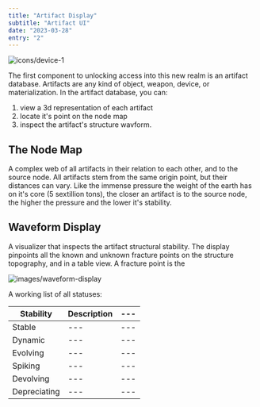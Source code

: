 ```yaml
---
title: "Artifact Display"
subtitle: "Artifact UI"
date: "2023-03-28"
entry: "2"
---
```


![icons/device-1](/icons/device-1.svg)

The first component to unlocking access into this new realm is an artifact database. Artifacts are any kind of object, weapon, device, or materialization. In the artifact database, you can:

1. view a 3d representation of each artifact
2. locate it's point on the node map
3. inspect the artifact's structure wavform.

## The Node Map

A complex web of all artifacts in their relation to each other, and to the source node. All artifacts stem from the same origin point, but their distances can vary. Like the immense pressure the weight of the earth has on it's core (5 sextillion tons), the closer an artifact is to the source node, the higher the pressure and the lower it's stability.

## Waveform Display

A visualizer that inspects the artifact structural stability. The display pinpoints all the known and unknown fracture points on the structure topography, and in a table view. A fracture point is the

![images/waveform-display](/images/waveform-display.png)

A working list of all statuses:

| Stability    | Description | --- |
| ------------ | ----------- | --- |
| Stable       | ---         | --- |
| Dynamic      | ---         | --- |
| Evolving     | ---         | --- |
| Spiking      | ---         | --- |
| Devolving    | ---         | --- |
| Depreciating | ---         | --- |
